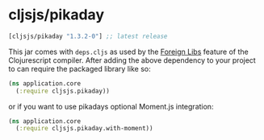 # cljsjs/pikaday

[](dependency)
```clojure
[cljsjs/pikaday "1.3.2-0"] ;; latest release
```
[](/dependency)

This jar comes with `deps.cljs` as used by the [Foreign Libs][flibs] feature
of the Clojurescript compiler. After adding the above dependency to your project
to can require the packaged library like so:

```clojure
(ns application.core
  (:require cljsjs.pikaday))
```

or if you want to use pikadays optional Moment.js integration:

```clojure
(ns application.core
  (:require cljsjs.pikaday.with-moment))
```

[flibs]: https://github.com/clojure/clojurescript/wiki/Foreign-Dependencies

